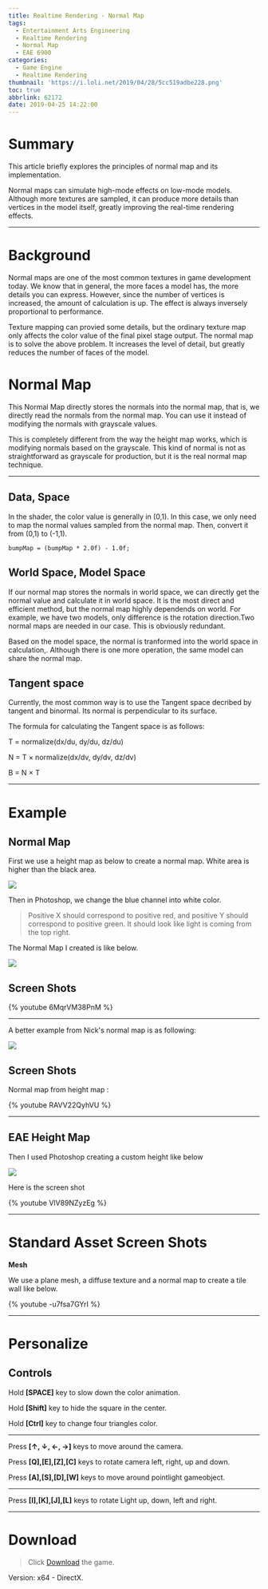 ```yaml
---
title: Realtime Rendering - Normal Map
tags:
  - Entertainment Arts Engineering
  - Realtime Rendering
  - Normal Map
  - EAE 6900
categories:
  - Game Engine
  - Realtime Rendering
thumbnail: 'https://i.loli.net/2019/04/28/5cc519adbe228.png'
toc: true
abbrlink: 62172
date: 2019-04-25 14:22:00
---
```


# Summary 

This article briefly explores the principles of normal map and its implementation.

Normal maps can simulate high-mode effects on low-mode models. Although more textures are sampled, it can produce more details than vertices in the model itself, greatly improving the real-time rendering effects.

<!--more--> 
---
# Background

Normal maps are one of the most common textures in game development today. We know that in general, the more faces a model has, the more details you can express. However, since the number of vertices is increased,  the amount of calculation is up. The effect is always inversely proportional to performance. 

Texture mapping can provied some details, but the ordinary texture map only affects the color value of the final pixel stage output. The normal map is to solve the above problem. It increases the level of detail,  but greatly reduces the number of faces of the model.

# Normal Map  

This Normal Map directly stores the normals into the normal map, that is, we directly read the normals from the normal map. You can use it instead of modifying the normals with grayscale values. 

This is completely different from the way the height map works, which is modifying normals based on the grayscale. This kind of normal is not as straightforward as grayscale for production, but it is the real normal map technique.

--------------------- 


## Data, Space


In the shader, the color value is generally in (0,1). In this case, we only need to map the normal values sampled from the normal map. Then, convert it from  (0,1)  to  (-1,1).


```
bumpMap = (bumpMap * 2.0f) - 1.0f;

```


## World Space, Model Space


If our normal map stores the normals in world space, we can directly get the normal value and calculate it in world space. It is the most direct and efficient method, but the normal map  highly dependends on world. For example, we have two models, only difference is the rotation direction.Two normal maps are needed in our case. This is obviously redundant.

Based on the model space,  the normal is tranformed into the world space in calculation,. Although there is one more operation, the same model can share the normal map.


## Tangent space 

Currently, the most common way is to use the Tangent space decribed by tangent and binormal. Its normal is perpendicular to its surface.

The formula for calculating the Tangent space is as follows:


T = normalize(dx/du, dy/du, dz/du)

N = T × normalize(dx/dv, dy/dv, dz/dv)

B = N × T

---

# Example


## Normal Map

First we use a height map as below to create a normal map.  White area is higher than the black area.

![](https://i.loli.net/2019/04/26/5cc2330496414.png)

Then in Photoshop, we change the blue channel into white color. 

> Positive X should correspond to positive red, and positive Y should correspond to positive green. It should look like light is coming from the top right.

The Normal Map I created is like below.

![](https://i.loli.net/2019/05/03/5ccb9e4a70b1e.png)

## Screen Shots

{% youtube 6MqrVM38PnM %}

---

A better example from Nick's normal map is as following:


![](https://i.loli.net/2019/04/26/5cc233f956dda.png)


## Screen Shots

Normal map from height map :

{% youtube RAVV22QyhVU %}


---


## EAE Height Map

Then I used Photoshop creating a custom height like below

![](https://i.loli.net/2019/05/03/5ccba8f33117e.png)

Here is the screen shot

{% youtube VlV89NZyzEg %}


---


# Standard Asset Screen Shots


**Mesh**

We use a plane mesh, a diffuse texture and a normal map to create a tile wall like below.

{% youtube -u7fsa7GYrI %}


---



# Personalize

## Controls

Hold **[SPACE]** key to slow down the color animation. 

Hold **[Shift]** key to hide the square in the center.

Hold **[Ctrl]** key to change four triangles color.

---

Press **[↑, ↓, ←, →]** keys to move around the camera. 

Press **[Q],[E],[Z],[C]** keys to rotate camera left, right, up and down.

Press **[A],[S],[D],[W]** keys to move around pointlight gameobject.

---


Press **[I],[K],[J],[L]** keys to rotate Light up, down, left and right.

***
 



# Download

> Click [Download](http://chenmi.ink/dwns/MyGame_A12.zip) the game.

Version: x64 - DirectX.




